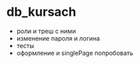# db_kursach
- роли и треш с ними
- изменение пароля и логина
- тесты
- оформление и singlePage попробовать
